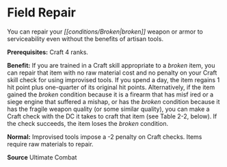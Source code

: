 ﻿---
cssclass: [feats]

---
# Field Repair

You can repair your _[[conditions/Broken|broken]]_ weapon or armor to serviceability even without the benefits of artisan tools.

**Prerequisites:** Craft 4 ranks.

**Benefit:** If you are trained in a Craft skill appropriate to a _broken_ item, you can repair that item with no raw material cost and no penalty on your Craft skill check for using improvised tools. If you spend a day, the item regains 1 hit point plus one-quarter of its original hit points. Alternatively, if the item gained the _broken_ condition because it is a firearm that has misf ired or a siege engine that suffered a mishap, or has the _broken_ condition because it has the fragile weapon quality (or some similar quality), you can make a Craft check with the DC it takes to craft that item (see Table 2-2, below). If the check succeeds, the item loses the _broken_ condition.

**Normal:** Improvised tools impose a -2 penalty on Craft checks. Items require raw materials to repair.

**Source** Ultimate Combat